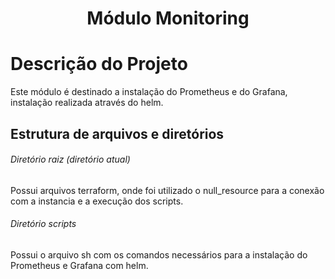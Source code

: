 <!-- Título do Projeto -->
<h1 align="center">Módulo Monitoring</h1>

<!-- Descrição do Projeto -->
# Descrição do Projeto
Este módulo é destinado a instalação do Prometheus e do Grafana, instalação realizada através do helm.

<!-- Estrutura -->
## Estrutura de arquivos e diretórios

###### Diretório raiz (diretório atual)
Possui arquivos terraform, onde foi utilizado o null_resource para a conexão com a instancia e a execução dos scripts.

###### Diretório scripts
Possui o arquivo sh com os comandos necessários para a instalação do Prometheus e Grafana com helm.